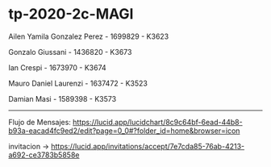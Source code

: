 # tp-2020-2c-MAGI

Ailen Yamila Gonzalez Perez - 1699829 - K3623

Gonzalo Giussani - 1436820 - K3673

Ian Crespi - 1673970 - K3674

Mauro Daniel Laurenzi - 1637472 - K3523

Damian Masi - 1589398 - K3573

----------------
Flujo de Mensajes: https://lucid.app/lucidchart/8c9c64bf-6ead-44b8-b93a-eacad4fc9ed2/edit?page=0_0#?folder_id=home&browser=icon 

invitacion -> https://lucid.app/invitations/accept/7e7cda85-76ab-4213-a692-ce3783b5858e
